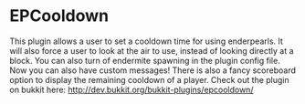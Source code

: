 # EPCooldown
This plugin allows a user to set a cooldown time for using enderpearls. It will also force a user to look at the air to use, instead of looking directly at a block. You can also turn of endermite spawning in the plugin config file. Now you can also have custom messages! There is also a fancy scoreboard option to display the remaining cooldown of a player. Check out the plugin on bukkit here: http://dev.bukkit.org/bukkit-plugins/epcooldown/
